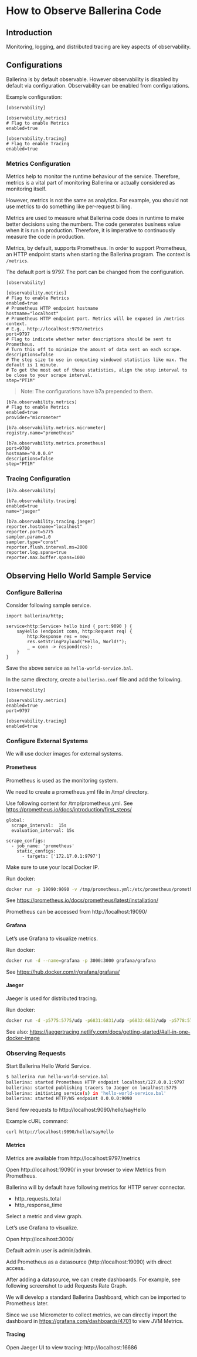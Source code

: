 # How to Observe Ballerina Code

## Introduction
Monitoring, logging, and distributed tracing are key aspects of observability.

## Configurations
Ballerina is by default observable. However observability is disabled by default via configuration. Observability can be enabled from configurations.

Example configuration:
```
[observability]

[observability.metrics]
# Flag to enable Metrics
enabled=true

[observability.tracing]
# Flag to enable Tracing
enabled=true
```

### Metrics Configuration
Metrics help to monitor the runtime behaviour of the service. Therefore, metrics is a vital part of monitoring Ballerina or actually considered as monitoring itself.

However, metrics is not the same as analytics. For example, you should not use metrics to do something like per-request billing.

Metrics are used to measure what Ballerina code does in runtime to make better decisions using the numbers. The code generates business value when it is run in production. Therefore, it is imperative to continuously measure the code in production.

Metrics, by default, supports Prometheus. In order to support Prometheus, an HTTP endpoint starts when starting the Ballerina program. The context is `/metrics`.

The default port is 9797. The port can be changed from the configuration.

```
[observability]

[observability.metrics]
# Flag to enable Metrics
enabled=true
# Prometheus HTTP endpoint hostname
hostname="localhost"
# Prometheus HTTP endpoint port. Metrics will be exposed in /metrics context.
# E.g., http://localhost:9797/metrics
port=9797
# Flag to indicate whether meter descriptions should be sent to Prometheus.
# Turn this off to minimize the amount of data sent on each scrape.
descriptions=false
# The step size to use in computing windowed statistics like max. The default is 1 minute.
# To get the most out of these statistics, align the step interval to be close to your scrape interval.
step="PT1M"
```

> Note: The configurations have b7a prepended to them.

```
[b7a.observability.metrics]
# Flag to enable Metrics
enabled=true
provider="micrometer"

[b7a.observability.metrics.micrometer]
registry.name="prometheus"

[b7a.observability.metrics.prometheus]
port=9700
hostname="0.0.0.0"
descriptions=false
step="PT1M"
```

### Tracing Configuration

```
[b7a.observability]

[b7a.observability.tracing]
enabled=true
name="jaeger"

[b7a.observability.tracing.jaeger]
reporter.hostname="localhost"
reporter.port=5775
sampler.param=1.0
sampler.type="const"
reporter.flush.interval.ms=2000
reporter.log.spans=true
reporter.max.buffer.spans=1000
```

## Observing Hello World Sample Service

### Configure Ballerina
Consider following sample service.

```ballerina
import ballerina/http;

service<http:Service> hello bind { port:9090 } {
	sayHello (endpoint conn, http:Request req) {
    	http:Response res = new;
    	res.setStringPayload("Hello, World!");
    	_ = conn -> respond(res);
	}
}
```

Save the above service as `hello-world-service.bal`.

In the same directory, create a `ballerina.conf` file and add the following.

```
[observability]

[observability.metrics]
enabled=true
port=9797

[observability.tracing]
enabled=true
```

### Configure External Systems
We will use docker images for external systems.

#### Prometheus
Prometheus is used as the monitoring system.

We need to create a prometheus.yml file in /tmp/ directory.

Use following content for /tmp/prometheus.yml. See https://prometheus.io/docs/introduction/first_steps/

```
global:
  scrape_interval: 	15s
  evaluation_interval: 15s

scrape_configs:
  - job_name: 'prometheus'
	static_configs:
  	  - targets: ['172.17.0.1:9797']
```

Make sure to use your local Docker IP.

Run docker:

```bash
docker run -p 19090:9090 -v /tmp/prometheus.yml:/etc/prometheus/prometheus.yml \ prom/prometheus
```

See https://prometheus.io/docs/prometheus/latest/installation/

Prometheus can be accessed from http://localhost:19090/

#### Grafana
Let’s use Grafana to visualize metrics.

Run docker:

```bash
docker run -d --name=grafana -p 3000:3000 grafana/grafana
```

See https://hub.docker.com/r/grafana/grafana/


#### Jaeger
Jaeger is used for distributed tracing.

Run docker:

```bash
docker run -d -p5775:5775/udp -p6831:6831/udp -p6832:6832/udp -p5778:5778 -p16686:16686 -p14268:14268 jaegertracing/all-in-one:latest
```

See also: https://jaegertracing.netlify.com/docs/getting-started/#all-in-one-docker-image

### Observing Requests
Start Ballerina Hello World Service.

```bash
$ ballerina run hello-world-service.bal
ballerina: started Prometheus HTTP endpoint localhost/127.0.0.1:9797
ballerina: started publishing tracers to Jaeger on localhost:5775
ballerina: initiating service(s) in 'hello-world-service.bal'
ballerina: started HTTP/WS endpoint 0.0.0.0:9090
```

Send few requests to http://localhost:9090/hello/sayHello

Example cURL command:

```
curl http://localhost:9090/hello/sayHello
```

#### Metrics
Metrics are available from http://localhost:9797/metrics

Open http://localhost:19090/ in your browser to view Metrics from Prometheus.

Ballerina will by default have following metrics for HTTP server connector.
* http_requests_total
* http_response_time


Select a metric and view graph.

Let’s use Grafana to visualize.

Open http://localhost:3000/

Default admin user is admin/admin.

Add Prometheus as a datasource (http://localhost:19090) with direct access.

After adding a datasource, we can create dashboards. For example, see following screenshot to add Requests Rate Graph.

We will develop a standard Ballerina Dashboard, which can be imported to Prometheus later.

Since we use Micrometer to collect metrics, we can directly import the dashboard in https://grafana.com/dashboards/4701 to view JVM Metrics.

#### Tracing
Open Jaeger UI to view tracing: http://localhost:16686
